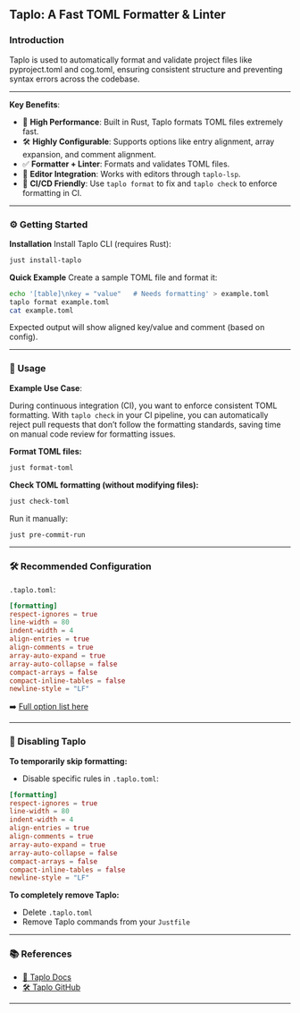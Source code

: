 ## Taplo: A Fast TOML Formatter & Linter

### Introduction
Taplo is used to automatically format and validate project files like pyproject.toml and cog.toml, ensuring consistent structure and preventing syntax errors across the codebase.

---

**Key Benefits**:

* 🚀 **High Performance**: Built in Rust, Taplo formats TOML files extremely fast.
* 🛠 **Highly Configurable**: Supports options like entry alignment, array expansion, and comment alignment.
* ✅ **Formatter + Linter**: Formats and validates TOML files.
* 🧩 **Editor Integration**: Works with editors through `taplo-lsp`.
* 🤖 **CI/CD Friendly**: Use `taplo format` to fix and `taplo check` to enforce formatting in CI.

---

### ⚙️ Getting Started

**Installation**
Install Taplo CLI (requires Rust):

```bash
just install-taplo
```

**Quick Example**
Create a sample TOML file and format it:

```bash
echo '[table]\nkey = "value"   # Needs formatting' > example.toml
taplo format example.toml
cat example.toml
```

Expected output will show aligned key/value and comment (based on config).

---

### 🚀 Usage

**Example Use Case**:

During continuous integration (CI), you want to enforce consistent TOML formatting. With `taplo check` in your CI pipeline, you can automatically reject pull requests that don’t follow the formatting standards, saving time on manual code review for formatting issues.


**Format TOML files:**

```bash
just format-toml
```

**Check TOML formatting (without modifying files):**

```bash
just check-toml
```

Run it manually:

```bash
just pre-commit-run
```

---

### 🛠 Recommended Configuration

`.taplo.toml`:

```toml
[formatting]
respect-ignores = true
line-width = 80
indent-width = 4
align-entries = true
align-comments = true
array-auto-expand = true
array-auto-collapse = false
compact-arrays = false
compact-inline-tables = false
newline-style = "LF"
```

➡️ [Full option list here](https://taplo.tamasfe.dev/configuration/formatter-options.html)

---

### 🛑 Disabling Taplo

**To temporarily skip formatting:**
* Disable specific rules in `.taplo.toml`:

```toml
[formatting]
respect-ignores = true
line-width = 80
indent-width = 4
align-entries = true
align-comments = true
array-auto-expand = true
array-auto-collapse = false
compact-arrays = false
compact-inline-tables = false
newline-style = "LF"
```

**To completely remove Taplo:**
* Delete `.taplo.toml`
* Remove Taplo commands from your `Justfile`

---

### 📚 References

* [📘 Taplo Docs](https://taplo.tamasfe.dev/)
* [🛠 Taplo GitHub](https://github.com/tamasfe/taplo)
---
